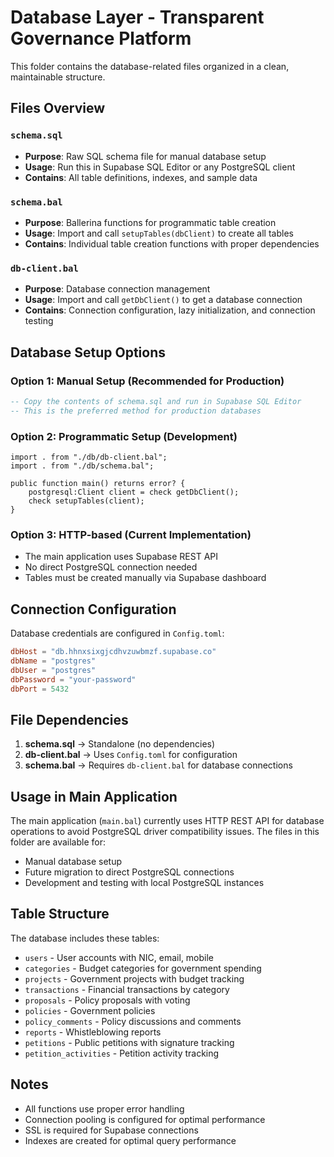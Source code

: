 # Database Layer - Transparent Governance Platform

This folder contains the database-related files organized in a clean, maintainable structure.

## Files Overview

### `schema.sql`
- **Purpose**: Raw SQL schema file for manual database setup
- **Usage**: Run this in Supabase SQL Editor or any PostgreSQL client
- **Contains**: All table definitions, indexes, and sample data

### `schema.bal`
- **Purpose**: Ballerina functions for programmatic table creation
- **Usage**: Import and call `setupTables(dbClient)` to create all tables
- **Contains**: Individual table creation functions with proper dependencies

### `db-client.bal`
- **Purpose**: Database connection management
- **Usage**: Import and call `getDbClient()` to get a database connection
- **Contains**: Connection configuration, lazy initialization, and connection testing

## Database Setup Options

### Option 1: Manual Setup (Recommended for Production)
```sql
-- Copy the contents of schema.sql and run in Supabase SQL Editor
-- This is the preferred method for production databases
```

### Option 2: Programmatic Setup (Development)
```ballerina
import . from "./db/db-client.bal";
import . from "./db/schema.bal";

public function main() returns error? {
    postgresql:Client client = check getDbClient();
    check setupTables(client);
}
```

### Option 3: HTTP-based (Current Implementation)
- The main application uses Supabase REST API
- No direct PostgreSQL connection needed
- Tables must be created manually via Supabase dashboard

## Connection Configuration

Database credentials are configured in `Config.toml`:
```toml
dbHost = "db.hhnxsixgjcdhvzuwbmzf.supabase.co"
dbName = "postgres"
dbUser = "postgres"
dbPassword = "your-password"
dbPort = 5432
```

## File Dependencies

1. **schema.sql** → Standalone (no dependencies)
2. **db-client.bal** → Uses `Config.toml` for configuration
3. **schema.bal** → Requires `db-client.bal` for database connections

## Usage in Main Application

The main application (`main.bal`) currently uses HTTP REST API for database operations to avoid PostgreSQL driver compatibility issues. The files in this folder are available for:

- Manual database setup
- Future migration to direct PostgreSQL connections
- Development and testing with local PostgreSQL instances

## Table Structure

The database includes these tables:
- `users` - User accounts with NIC, email, mobile
- `categories` - Budget categories for government spending
- `projects` - Government projects with budget tracking
- `transactions` - Financial transactions by category
- `proposals` - Policy proposals with voting
- `policies` - Government policies
- `policy_comments` - Policy discussions and comments
- `reports` - Whistleblowing reports
- `petitions` - Public petitions with signature tracking
- `petition_activities` - Petition activity tracking

## Notes

- All functions use proper error handling
- Connection pooling is configured for optimal performance
- SSL is required for Supabase connections
- Indexes are created for optimal query performance

